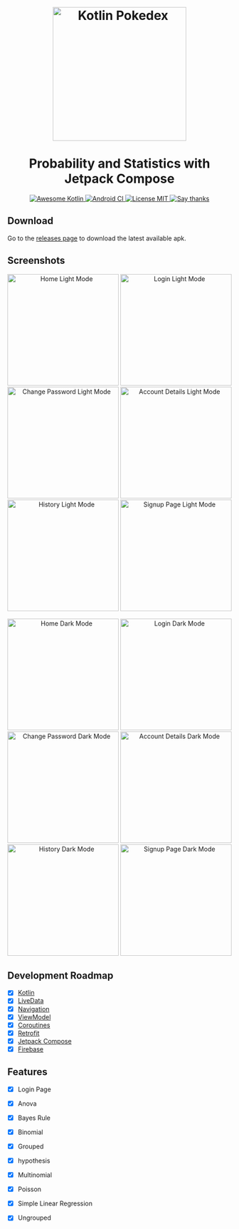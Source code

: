 <h1 align="center">
<br>
  <img src="screenshots/Q-1.png" width="300" alt="Kotlin Pokedex">
<br>
<br>
Probability and Statistics with Jetpack Compose
</h1>

<p align="center">
  <a href="https://github.com/KotlinBy/awesome-kotlin">
    <img src="https://kotlin.link/awesome-kotlin.svg" alt="Awesome Kotlin">
  </a>
  
  <a href="https://github.com/mrcsxsiq/Kotlin-Pokedex/actions">
    <img src="https://github.com/mrcsxsiq/Kotlin-Pokedex/workflows/Android%20CI/badge.svg" alt="Android CI">
  </a>
  
  <a href="https://opensource.org/licenses/MIT">
    <img src="https://img.shields.io/badge/License-MIT-red.svg" alt="License MIT">
  </a>
  
  <a href="https://github.com/mrcsxsiq/Kotlin-Pokedex/stargazers">
    <img src="https://img.shields.io/badge/Say%20Thanks-👍-1EAEDB.svg" alt="Say thanks">
  </a>
</p>

## Download

Go to the [releases page](https://github.com/mrcsxsiq/Kotlin-Pokedex/releases) to download the latest available apk.

<!--
Also available in Play Store

<a href="https://github.com/mrcsxsiq/Kotlin-Pokedex/">
  <img src="https://play.google.com/intl/en_us/badges/static/images/badges/en_badge_web_generic.png" width="200" alt="Play Store">
</a>
-->

## Screenshots

<p align="center">
  <img src="screenshots/Home.png" width="250" alt="Home Light Mode">
  <img src="screenshots/LoginPage.png" width="250" alt="Login Light Mode">
  <img src="screenshots/ChangePasswordL.png" width="250" alt="Change Password Light Mode">
  <img src="screenshots/AccountDetails.png" width="250" alt="Account Details Light Mode">
  <img src="screenshots/HistoryL.png" width="250" alt="History Light Mode">
  <img src="screenshots/SignupPageL.png" width="250" alt="Signup Page Light Mode">
</p>

<p align="center">
  <img src="screenshots/HomeD.png" width="250" alt="Home Dark Mode">
  <img src="screenshots/LoginPageD.png" width="250" alt="Login Dark Mode">
  <img src="screenshots/ChangePasswordD.png" width="250" alt="Change Password Dark Mode">
  <img src="screenshots/AccountDetailsD.png" width="250" alt="Account Details Dark Mode">
  <img src="screenshots/HistoryD.png" width="250" alt="History Dark Mode">
  <img src="screenshots/SignupPageD.png" width="250" alt="Signup Page Dark Mode">
</p>

## Development Roadmap

- [x] [Kotlin](https://kotlinlang.org/)
- [x] [LiveData](https://developer.android.com/topic/libraries/architecture/livedata)
- [x] [Navigation](https://developer.android.com/topic/libraries/architecture/navigation)
- [x] [ViewModel](https://developer.android.com/topic/libraries/architecture/viewmodel)
- [x] [Coroutines](https://developer.android.com/topic/libraries/architecture/coroutines)
- [x] [Retrofit](https://square.github.io/retrofit/)
- [x] [Jetpack Compose](https://developer.android.com/jetpack/compose)
- [x] [Firebase](https://firebase.google.com/)

## Features

- [x] Login Page
- [x] Anova
- [x] Bayes Rule
- [x] Binomial
- [x] Grouped
- [x] hypothesis
- [x] Multinomial
- [x] Poisson
- [x] Simple Linear Regression
- [x] Ungrouped

